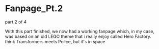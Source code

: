 # Fanpage_Pt.2
part 2 of 4

With this part finished, we now had a working fanpage which, in my case, was based on an old LEGO theme that i really enjoy called Hero Factory. think Transformers meets Police, but it's in space
